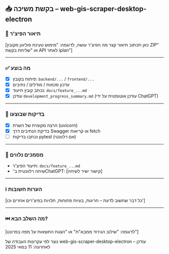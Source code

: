 ## 📥 בקשת משיכה – web-gis-scraper-desktop-electron

### 🧩 תיאור הפיצ'ר
[כאן תכתוב תיאור קצר מה הפיצ'ר עושה, לדוגמה: "מימוש טעינת פוליגון מקובץ ZIP" או "שליחת בקשת API לאתר iplan"]

---

### ✅ מה בוצע
- [x] פיתוח בקובץ: `backend/...` / `frontend/...`
- [x] עדכון סכמות / מודלים / נתיבים
- [x] נכתב קובץ תיעוד: `docs/feature_...md`
- [x] עודכן `development_progress_summary.md` (עודכן אוטומטית על ידי ChatGPT)

---

### 🧪 בדיקות שבוצעו
- [x] הרצה מקומית של השרת (uvicorn)
- [x] בדיקת הנתיבים דרך Swagger או קריאות fetch
- [ ] נכתבו בדיקות pytest (אם רלוונטי)

---

### 📎 מסמכים נלווים
- תיעוד הפיצ'ר: `docs/feature_...md`
- שיחה רלוונטית ב־ChatGPT: [קישור ישיר לשיחה]

---

### ℹ️ הערות חשובות
[כל דבר שחשוב לדעת – חריגות, בעיות פתוחות, תלויות בפיצ'רים אחרים וכו']

---

### ⏭️ מה השלב הבא?
[לדוגמה: "שילוב הגירוד ממבא"ת" או "הצגת התוצאות על מפה בפרונט"]

נוצר לפי עקרונות העבודה של web-gis-scraper-desktop-electron – עודכן לאחרונה: 11 במאי 2025
